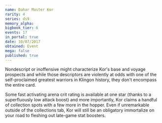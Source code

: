 ```yaml
---
name: Dahar Master Kor
rarity: 4
series: ds9
memory_alpha:
bigbook_tier: 6
events: 17
in_portal: true
date: 10/07/2017
obtained: Event
mega: false
published: true
---
```


Nondescript or inoffensive might characterize Kor's base and voyage prospects and while those descriptors are violently at odds with one of the self-proclaimed greatest warriors in Klingon history, they don't encompass the entire card.

Some fast activating arena crit rating is available at one star (thanks to a superfluously low attack boost) and more importantly, Kor claims a handful of collection spots with a few more in the hopper. Even if unremarkable outside of the collections tab, Kor will still be an obligatory immortalize on your road to fleshing out late-game stat boosters.
